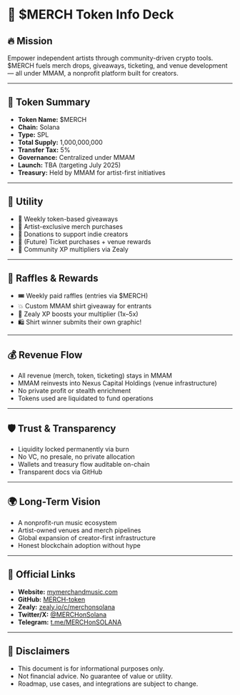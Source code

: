 # 🎵 $MERCH Token Info Deck

## 🔥 Mission
Empower independent artists through community-driven crypto tools. $MERCH fuels merch drops, giveaways, ticketing, and venue development — all under MMAM, a nonprofit platform built for creators.

---

## 🧱 Token Summary
- **Token Name:** $MERCH  
- **Chain:** Solana  
- **Type:** SPL  
- **Total Supply:** 1,000,000,000  
- **Transfer Tax:** 5%  
- **Governance:** Centralized under MMAM  
- **Launch:** TBA (targeting July 2025)  
- **Treasury:** Held by MMAM for artist-first initiatives

---

## 🎯 Utility
- 🔹 Weekly token-based giveaways  
- 🔹 Artist-exclusive merch purchases  
- 🔹 Donations to support indie creators  
- 🔹 (Future) Ticket purchases + venue rewards  
- 🔹 Community XP multipliers via Zealy  

---

## 👕 Raffles & Rewards
- 🎟 Weekly paid raffles (entries via $MERCH)  
- 💥 Custom MMAM shirt giveaway for entrants  
- 🔁 Zealy XP boosts your multiplier (1x–5x)  
- 🛍 Shirt winner submits their own graphic!

---

## 💰 Revenue Flow
- All revenue (merch, token, ticketing) stays in MMAM  
- MMAM reinvests into Nexus Capital Holdings (venue infrastructure)  
- No private profit or stealth enrichment  
- Tokens used are liquidated to fund operations

---

## 🛡 Trust & Transparency
- Liquidity locked permanently via burn  
- No VC, no presale, no private allocation  
- Wallets and treasury flow auditable on-chain  
- Transparent docs via GitHub

---

## 🌍 Long-Term Vision
- A nonprofit-run music ecosystem  
- Artist-owned venues and merch pipelines  
- Global expansion of creator-first infrastructure  
- Honest blockchain adoption without hype

---

## 🔗 Official Links
- **Website:** [mymerchandmusic.com](https://mymerchandmusic.com)  
- **GitHub:** [MERCH-token](https://github.com/My-Merch-And-Music/MERCH-token)  
- **Zealy:** [zealy.io/c/merchonsolana](https://zealy.io/c/merchonsolana)  
- **Twitter/X:** [@MERCHonSolana](https://twitter.com/MERCHonSolana)  
- **Telegram:** [t.me/MERCHonSOLANA](https://t.me/MERCHonSOLANA)

---

## 📝 Disclaimers
- This document is for informational purposes only.  
- Not financial advice. No guarantee of value or utility.  
- Roadmap, use cases, and integrations are subject to change.
